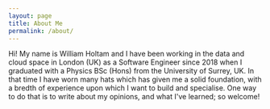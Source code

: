 ```yaml
---
layout: page
title: About Me
permalink: /about/
---
```


Hi! My name is William Holtam and I have been working in the data and cloud space in London (UK) as a Software Engineer since 2018 when I graduated with a Physics BSc (Hons) from the University of Surrey, UK. In that time I have worn many hats which has given me a solid foundation, with a bredth of experience upon which I want to build and specialise. One way to do that is to write about my opinions, and what I've learned; so welcome!
